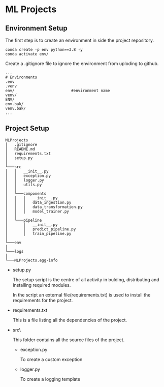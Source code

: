 # ML Projects

## Environment Setup

The first step is to create an environment in side the project repository.

```
conda create -p env python==3.8 -y
conda activate env/
```

Create a .gitignore file to ignore the environment from uploding to github.

```
...
# Environments
.env
.venv
env/                         #environment name
venv/
ENV/
env.bak/
venv.bak/
...
```

## Project Setup

```
MLProjects
│   .gitignore
│   README.md
│   requirements.txt
│   setup.py
│
└───src
│   │   __init__.py
│   │   exception.py
│   │   logger.py
│   │   utils.py
│   │
│   └───components
│   │   │   __init__.py
│   │   │   data_ingestion.py
│   │   │   data_transformation.py
│   │   │   model_trainer.py
│   │
│   └───pipeline
│       │   __init__.py
│       │   predict_pipeline.py
│       │   train_pipeline.py
│
└───env
│
└───logs
│
└───MLProjects.egg-info

```

- setup.py

  The setup script is the centre of all activity in bulding, distributing and installing required modules.

  In the script an external file(requirements.txt) is used to install the requirements for the project.

- requirements.txt

  This is a file listing all the dependencies of the project.

- src\

  This folder contains all the source files of the project.

  - exception.py

    To create a custom exception

  - logger.py

    To create a logging template
